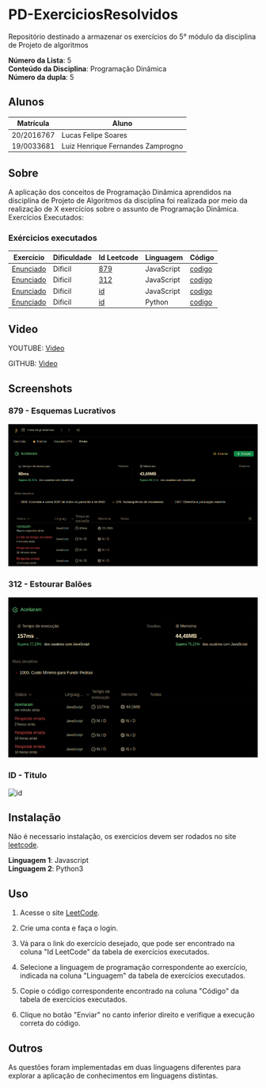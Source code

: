 # PD-ExerciciosResolvidos
Repositório destinado a armazenar os exercícios do 5° módulo da disciplina de Projeto de algoritmos


**Número da Lista**: 5<br>
**Conteúdo da Disciplina**: Programação Dinâmica<br>
**Número da dupla**: 5<br>

## Alunos
|Matrícula | Aluno |
| -- | -- |
| 20/2016767  | Lucas Felipe Soares |
| 19/0033681  | Luiz Henrique Fernandes Zamprogno |

## Sobre 

A aplicação dos conceitos de Programação Dinâmica aprendidos na disciplina de Projeto de Algoritmos da disciplina foi realizada por meio da realização de X exercícios sobre o assunto de Programação Dinâmica. Exercícios Executados:

### Exércicios executados

| Exercício | Dificuldade | Id Leetcode | Linguagem | Código |
| -- | -- | -- | -- | -- |
| [Enunciado ](https://github.com/projeto-de-algoritmos/PD-ExerciciosResolvidos/blob/main/images/879-enunciado.pdf) | Dificil | [879](https://leetcode.com/problems/profitable-schemes/description/) | JavaScript| [codigo](https://github.com/projeto-de-algoritmos/PD-ExerciciosResolvidos/blob/main/879-esquemasLucrativos.js) |
| [Enunciado ](https://github.com/projeto-de-algoritmos/PD-ExerciciosResolvidos/blob/main/images/312-enunciado.pdf) | Dificil | [312](https://leetcode.com/problems/burst-balloons/description/) | JavaScript| [codigo](https://github.com/projeto-de-algoritmos/PD-ExerciciosResolvidos/blob/main/312-estourarBaloes.js) |
| [Enunciado ]() | Dificil | [id]() | JavaScript| [codigo]() |
| [Enunciado ]() | Dificil | [id]() | Python| [codigo]() |

 
## Video

YOUTUBE: [Video]() 

GITHUB: [Video]()

## Screenshots

### 879 - Esquemas Lucrativos

![879](/images/879-tentativa.png)

### 312 - Estourar Balões

![312](/images/312-tentativa.png)

### ID - Titulo

![id]()


## Instalação 

Não é necessario instalação, os exercicios devem ser rodados no site [leetcode]([link](https://leetcode.com/problemset/all/)).

**Linguagem 1**: Javascript<br>
**Linguagem 2**: Python3<br>

## Uso

1. Acesse o site [LeetCode](https://leetcode.com/problemset/all/).

2. Crie uma conta e faça o login.

3. Vá para o link do exercício desejado, que pode ser encontrado na coluna "Id LeetCode" da tabela de exercícios executados.

4. Selecione a linguagem de programação correspondente ao exercício, indicada na coluna "Linguagem" da tabela de exercícios executados.

5. Copie o código correspondente encontrado na coluna "Código" da tabela de exercícios executados.

6. Clique no botão "Enviar" no canto inferior direito e verifique a execução correta do código.

## Outros

As questões foram implementadas em duas linguagens diferentes para explorar a aplicação de conhecimentos em linguagens distintas.

